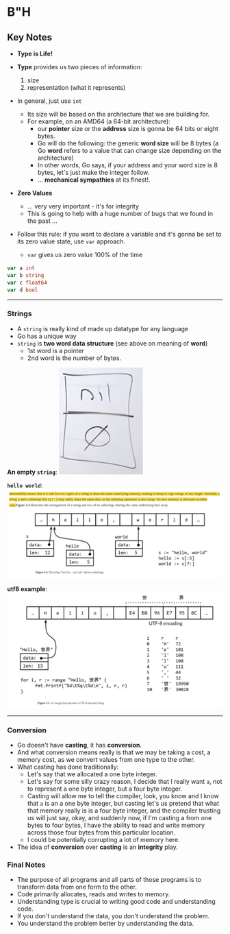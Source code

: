 # B"H


## Key Notes

- **Type is Life!**

- **Type** provides us two pieces of information:
    1. size
    2. representation (what it represents)

- In general, just use `int` 
    - Its size will be based on the architecture that we are building for.
    - For example, on an AMD64 (a 64-bit architecture): 
        - our **pointer** size or the **address** size is gonna be 64 bits or eight bytes. 
        - Go will do the following: the generic **word size** will be 8 bytes (a Go **word** refers to a value that can change size depending on the architecture)  
        - In other words, Go says, if your address and your word size is 8 bytes, let's just make the integer follow. 
        - ... **mechanical sympathies** at its finest!. 

- **Zero Values** 
    - ... very very important - it's for integrity    
    - This is going to help with a huge number of bugs that we found in the past ... 


- Follow this rule: if you want to declare a variable and it's gonna be set to its zero value state, use `var` approach.
    - `var` gives us zero value 100% of the time
```go
var a int
var b string
var c float64 
var d bool
```

---

### Strings

- A `string` is really kind of made up datatype for any language
- Go has a unique way
- `string` is **two word data structure** (see above on meaning of **word**)
    - 1st word is a pointer
    - 2nd word is the number of bytes.

**An empty `string`**:
![](img/empty-str.png)

**`hello world`**:
![](img/str.png)

**utf8 example**:
![](img/str-utf8.png)


---

### Conversion

- Go doesn't have **casting**, it has **conversion**. 
- And what conversion means really is that we may be taking a cost, a memory cost, as we convert values from one type to the other. 
- What casting has done traditionally: 
    - Let's say that we allocated a one byte integer.     
    - Let's say for some silly crazy reason, I decide that I really want `a`, not to represent a one byte integer, but a four byte integer. 
    - Casting will allow me to tell the compiler, look, you know and I know that `a` is an a one byte integer, but casting let's us pretend that what that memory really is is a four byte integer, and the compiler trusting us will just say, okay, and suddenly now, if I'm casting a from one bytes to four bytes, I have the ability to read and write memory across those four bytes from this particular location. 
    - I could be potentially corrupting a lot of memory here.  
- The idea of **conversion** over **casting** is an **integrity** play. 



### Final Notes

* The purpose of all programs and all parts of those programs is to transform data from one form to the other.
* Code primarily allocates, reads and writes to memory.
* Understanding type is crucial to writing good code and understanding code.
* If you don't understand the data, you don't understand the problem.
* You understand the problem better by understanding the data.

